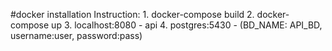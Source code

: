 #docker installation
Instruction:
	1. docker-compose build
	2. docker-compose up
	3. localhost:8080 - api
	4. postgres:5430 - (BD_NAME: API_BD, username:user, password:pass)

